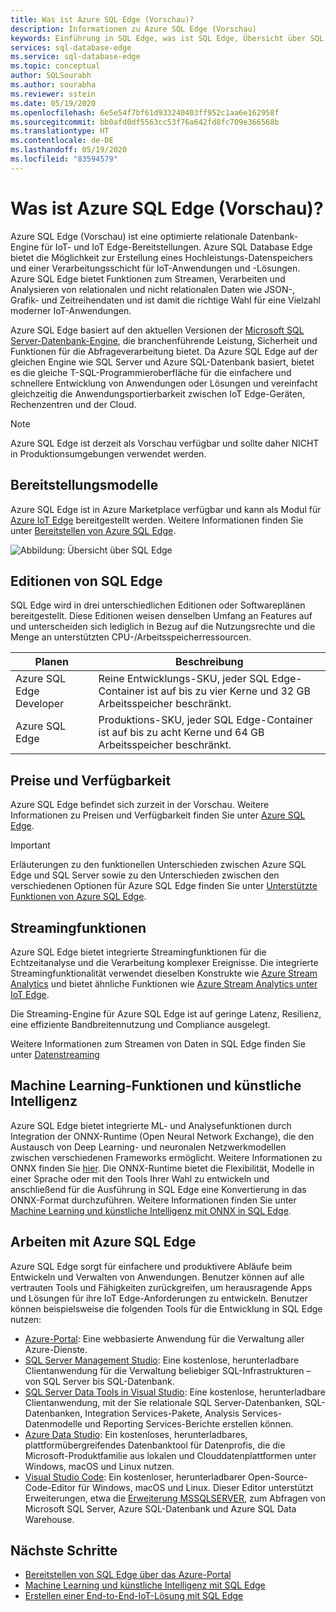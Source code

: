 ```yaml
---
title: Was ist Azure SQL Edge (Vorschau)?
description: Informationen zu Azure SQL Edge (Vorschau)
keywords: Einführung in SQL Edge, was ist SQL Edge, Übersicht über SQL Edge
services: sql-database-edge
ms.service: sql-database-edge
ms.topic: conceptual
author: SQLSourabh
ms.author: sourabha
ms.reviewer: sstein
ms.date: 05/19/2020
ms.openlocfilehash: 6e5e54f7bf61d933240403ff952c1aa6e162958f
ms.sourcegitcommit: bb0afd0df5563cc53f76a642fd8fc709e366568b
ms.translationtype: HT
ms.contentlocale: de-DE
ms.lasthandoff: 05/19/2020
ms.locfileid: "83594579"
---
```

# <a name="what-is-azure-sql-edge-preview"></a>Was ist Azure SQL Edge (Vorschau)?

Azure SQL Edge (Vorschau) ist eine optimierte relationale Datenbank-Engine für IoT- und IoT Edge-Bereitstellungen. Azure SQL Database Edge bietet die Möglichkeit zur Erstellung eines Hochleistungs-Datenspeichers und einer Verarbeitungsschicht für IoT-Anwendungen und -Lösungen. Azure SQL Edge bietet Funktionen zum Streamen, Verarbeiten und Analysieren von relationalen und nicht relationalen Daten wie JSON-, Grafik- und Zeitreihendaten und ist damit die richtige Wahl für eine Vielzahl moderner IoT-Anwendungen.

Azure SQL Edge basiert auf den aktuellen Versionen der [Microsoft SQL Server-Datenbank-Engine](/sql/sql-server/sql-server-technical-documentation?toc=/azure/azure-sql-edge/toc.json), die branchenführende Leistung, Sicherheit und Funktionen für die Abfrageverarbeitung bietet. Da Azure SQL Edge auf der gleichen Engine wie SQL Server und Azure SQL-Datenbank basiert, bietet es die gleiche T-SQL-Programmieroberfläche für die einfachere und schnellere Entwicklung von Anwendungen oder Lösungen und vereinfacht gleichzeitig die Anwendungsportierbarkeit zwischen IoT Edge-Geräten, Rechenzentren und der Cloud.

> [!NOTE]
> Azure SQL Edge ist derzeit als Vorschau verfügbar und sollte daher NICHT in Produktionsumgebungen verwendet werden.

## <a name="deployment-models"></a>Bereitstellungsmodelle

Azure SQL Edge ist in Azure Marketplace verfügbar und kann als Modul für [Azure IoT Edge](../iot-edge/about-iot-edge.md) bereitgestellt werden. Weitere Informationen finden Sie unter [Bereitstellen von Azure SQL Edge](deploy-portal.md).<br>

![Abbildung: Übersicht über SQL Edge](media/overview/overview.png)

## <a name="editions-of-sql-edge"></a>Editionen von SQL Edge

SQL Edge wird in drei unterschiedlichen Editionen oder Softwareplänen bereitgestellt. Diese Editionen weisen denselben Umfang an Features auf und unterscheiden sich lediglich in Bezug auf die Nutzungsrechte und die Menge an unterstützten CPU-/Arbeitsspeicherressourcen.

   |**Planen**  |**Beschreibung**  |
   |---------|---------|
   |Azure SQL Edge Developer  |  Reine Entwicklungs-SKU, jeder SQL Edge-Container ist auf bis zu vier Kerne und 32 GB Arbeitsspeicher beschränkt.  |
   |Azure SQL Edge    |  Produktions-SKU, jeder SQL Edge-Container ist auf bis zu acht Kerne und 64 GB Arbeitsspeicher beschränkt. |

## <a name="pricing-and-availability"></a>Preise und Verfügbarkeit

Azure SQL Edge befindet sich zurzeit in der Vorschau. Weitere Informationen zu Preisen und Verfügbarkeit finden Sie unter [Azure SQL Edge](https://azure.microsoft.com/services/sql-database-edge/).

> [!IMPORTANT]
> Erläuterungen zu den funktionellen Unterschieden zwischen Azure SQL Edge und SQL Server sowie zu den Unterschieden zwischen den verschiedenen Optionen für Azure SQL Edge finden Sie unter [Unterstützte Funktionen von Azure SQL Edge](features.md).

## <a name="streaming-capabilities"></a>Streamingfunktionen  

Azure SQL Edge bietet integrierte Streamingfunktionen für die Echtzeitanalyse und die Verarbeitung komplexer Ereignisse. Die integrierte Streamingfunktionalität verwendet dieselben Konstrukte wie [Azure Stream Analytics](../stream-analytics/stream-analytics-introduction.md) und bietet ähnliche Funktionen wie [Azure Stream Analytics unter IoT Edge](../stream-analytics/stream-analytics-edge.md).

Die Streaming-Engine für Azure SQL Edge ist auf geringe Latenz, Resilienz, eine effiziente Bandbreitennutzung und Compliance ausgelegt. 

Weitere Informationen zum Streamen von Daten in SQL Edge finden Sie unter [Datenstreaming](stream-data.md)

## <a name="machine-learning-and-artificial-intelligence-capabilities"></a>Machine Learning-Funktionen und künstliche Intelligenz

Azure SQL Edge bietet integrierte ML- und Analysefunktionen durch Integration der ONNX-Runtime (Open Neural Network Exchange), die den Austausch von Deep Learning- und neuronalen Netzwerkmodellen zwischen verschiedenen Frameworks ermöglicht. Weitere Informationen zu ONNX finden Sie [hier](https://onnx.ai/). Die ONNX-Runtime bietet die Flexibilität, Modelle in einer Sprache oder mit den Tools Ihrer Wahl zu entwickeln und anschließend für die Ausführung in SQL Edge eine Konvertierung in das ONNX-Format durchzuführen. Weitere Informationen finden Sie unter [Machine Learning und künstliche Intelligenz mit ONNX in SQL Edge](onnx-overview.md).

## <a name="working-with-azure-sql-edge"></a>Arbeiten mit Azure SQL Edge

Azure SQL Edge sorgt für einfachere und produktivere Abläufe beim Entwickeln und Verwalten von Anwendungen. Benutzer können auf alle vertrauten Tools und Fähigkeiten zurückgreifen, um herausragende Apps und Lösungen für ihre IoT Edge-Anforderungen zu entwickeln. Benutzer können beispielsweise die folgenden Tools für die Entwicklung in SQL Edge nutzen:

- [Azure-Portal](https://portal.azure.com/): Eine webbasierte Anwendung für die Verwaltung aller Azure-Dienste.
- [SQL Server Management Studio](/sql/ssms/download-sql-server-management-studio-ssms/): Eine kostenlose, herunterladbare Clientanwendung für die Verwaltung beliebiger SQL-Infrastrukturen – von SQL Server bis SQL-Datenbank.
- [SQL Server Data Tools in Visual Studio](/sql/ssdt/download-sql-server-data-tools-ssdt/): Eine kostenlose, herunterladbare Clientanwendung, mit der Sie relationale SQL Server-Datenbanken, SQL-Datenbanken, Integration Services-Pakete, Analysis Services-Datenmodelle und Reporting Services-Berichte erstellen können.
- [Azure Data Studio](/sql/azure-data-studio/what-is/): Ein kostenloses, herunterladbares, plattformübergreifendes Datenbanktool für Datenprofis, die die Microsoft-Produktfamilie aus lokalen und Clouddatenplattformen unter Windows, macOS und Linux nutzen.
- [Visual Studio Code](https://code.visualstudio.com/docs): Ein kostenloser, herunterladbarer Open-Source-Code-Editor für Windows, macOS und Linux. Dieser Editor unterstützt Erweiterungen, etwa die [Erweiterung MSSQLSERVER](https://aka.ms/mssql-marketplace), zum Abfragen von Microsoft SQL Server, Azure SQL-Datenbank und Azure SQL Data Warehouse.


## <a name="next-steps"></a>Nächste Schritte

- [Bereitstellen von SQL Edge über das Azure-Portal](deploy-portal.md)
- [Machine Learning und künstliche Intelligenz mit SQL Edge](onnx-overview.md)
- [Erstellen einer End-to-End-IoT-Lösung mit SQL Edge](tutorial-deploy-azure-resources.md)
